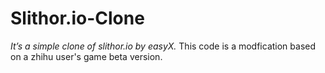 # Slithor.io-Clone
*It’s a simple clone of slithor.io by easyX.*
This code is a modfication based on a zhihu user's game beta version.
